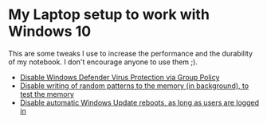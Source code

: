 # My Laptop setup to work with Windows 10

This are some tweaks I use to increase the performance and the durability of my notebook. I don't encourage anyone to use them ;).

* [Disable Windows Defender Virus Protection via Group Policy](disable-windows-defender.reg)
* [Disable writing of random patterns to the memory (in background), to test the memory](disable-memtest.ps1)
* [Disable automatic Windows Update reboots, as long as users are logged in](no-reboot-with-logged-in-users.reg)
